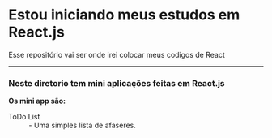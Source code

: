 <h1>Estou iniciando meus estudos em React.js</h1>
<p>Esse repositório vai ser onde irei colocar meus codigos de React</p>
<hr />
<h3>Neste diretorio tem mini aplicações feitas em React.js</h3>
<strong>Os mini app são:</strong>
<dl>
    <dt>ToDo List</dt>
    <dd>- Uma simples lista de afaseres.</dd>
</dl>
